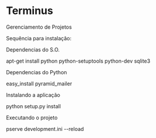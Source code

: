 # Terminus

Gerenciamento de Projetos

Sequência para instalação:

Dependencias do S.O.

apt-get install python python-setuptools python-dev sqlite3

Dependencias do Python

easy_install pyramid_mailer

Instalando a aplicação

python setup.py install

Executando o projeto

pserve development.ini --reload


